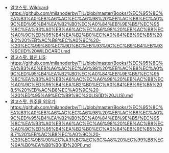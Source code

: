- [알고스팟. Wildcard](https://www.algospot.com/judge/problem/read/WILDCARD): https://github.com/milanoderby/TIL/blob/master/Books/%EC%95%8C%EA%B3%A0%EB%A6%AC%EC%A6%98%20%EB%AC%B8%EC%A0%9C%ED%95%B4%EA%B2%B0%EC%A0%84%EB%9E%B5/%EC%95%8C%EA%B3%A0%EB%A6%AC%EC%A6%98%20%EB%AC%B8%EC%A0%9C%ED%95%B4%EA%B2%B0%EC%A0%84%EB%9E%B5%208.2%20%EB%AC%B8%EC%A0%9C%20-%20%EC%99%80%EC%9D%BC%EB%93%9C%EC%B9%B4%EB%93%9C(ID%20WILDCARD).md
- [알고스팟. 합친 LIS](https://algospot.com/judge/problem/read/JLIS): https://github.com/milanoderby/TIL/blob/master/Books/%EC%95%8C%EA%B3%A0%EB%A6%AC%EC%A6%98%20%EB%AC%B8%EC%A0%9C%ED%95%B4%EA%B2%B0%EC%A0%84%EB%9E%B5/%EC%95%8C%EA%B3%A0%EB%A6%AC%EC%A6%98%20%EB%AC%B8%EC%A0%9C%ED%95%B4%EA%B2%B0%EC%A0%84%EB%9E%B5%208.5%20%EB%AC%B8%EC%A0%9C%20-%20%ED%95%A9%EC%B9%9C%20LIS(ID%20JLIS).md
- [알고스팟. 원주율 외우기](https://algospot.com/judge/problem/read/PI): https://github.com/milanoderby/TIL/blob/master/Books/%EC%95%8C%EA%B3%A0%EB%A6%AC%EC%A6%98%20%EB%AC%B8%EC%A0%9C%ED%95%B4%EA%B2%B0%EC%A0%84%EB%9E%B5/%EC%95%8C%EA%B3%A0%EB%A6%AC%EC%A6%98%20%EB%AC%B8%EC%A0%9C%ED%95%B4%EA%B2%B0%EC%A0%84%EB%9E%B5%208.7%20%EB%AC%B8%EC%A0%9C%20-%20%EC%9B%90%EC%A3%BC%EC%9C%A8%20%EC%99%B8%EC%9A%B0%EA%B8%B0(ID%20PI).md